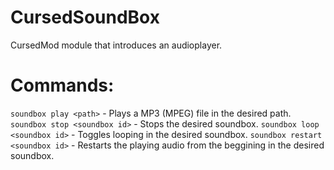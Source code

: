 # CursedSoundBox
CursedMod module that introduces an audioplayer.

# Commands:

`soundbox play <path>` - Plays a MP3 (MPEG) file in the desired path.
`soundbox stop <soundbox id>` - Stops the desired soundbox.
`soundbox loop <soundbox id>` - Toggles looping in the desired soundbox.
`soundbox restart <soundbox id>` - Restarts the playing audio from the beggining in the desired soundbox.
